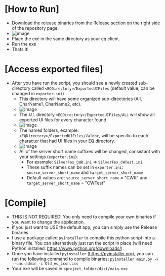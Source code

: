 # [How to Run]

- Download the release binaries from the Release section on the right side of the repository page.
- ![image](https://github.com/user-attachments/assets/fffa6c87-83b9-4f7f-8e40-5710d9908b77)
- Place the exe in the same directory as your eq client.
- Run the exe
- Thats it!

# [Access exported files]

- After you have run the script, you should see a newly created sub-directory called `<EQDirectory>/ExportedUIFiles` (default value, can be changed in `exporter.ini`)
  - This directory will have some organized sub-directories (All, CharName1, CharName2, etc).
  - ![image](https://github.com/user-attachments/assets/2fb2b251-5de8-4e07-b38a-c614cfb08687)
  - The `All` directory `<EQDirectory>/ExportedUIFiles/ALL` will show all exported UI files for every character found.
  - ![image](https://github.com/user-attachments/assets/931508db-3268-4055-b7df-83180d25c025)
  - The named folders, example: `<EQDirectory>/ExportedUIFiles/Valdor`, will be specific to each character that had UI files in your EQ directory.
  - ![image](https://github.com/user-attachments/assets/075fb338-dbce-4439-8cd4-ebbdc6aa44d8)
  - All of the server short name suffixes will be changed, consistant with your settings (`exporter.ini`).
    - For example: `SilverFox_CWR.ini` => `SilverFox_CWTest.ini`
    - These suffix names can be set in `exporter.ini`: `source_server_short_name` and `target_server_short_name`
    - Default values are: `source_server_short_name` = "CWR" and `target_server_short_name` = "CWTest"

# [Compile]

- THIS IS NOT REQUIRED! You only need to compile your own binaries if you want to change the application.
- If you just want to USE the default app, you can simply use the Release binaries.
- I use a package called `pyinstaller` to compile this python script into a binary file. You can alternatively just run the script in place (will need Python installed: https://www.python.org/downloads/).
- Once you have installed `pyinstaller` (https://pyinstaller.org), you can run the following command to compile binaries: `pyinstaller main.py -F --uac-admin -i Old_eq_icon.ico`
 - Your exe will be saved in `<project_folder/dist/main.exe`
